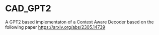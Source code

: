 # CAD_GPT2

A GPT2 based implementaton of a Context Aware Decoder based on the following paper https://arxiv.org/abs/2305.14739
